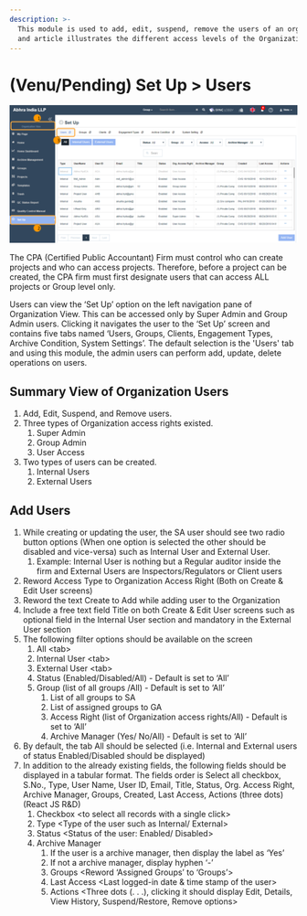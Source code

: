 ```yaml
---
description: >-
  This module is used to add, edit, suspend, remove the users of an organization
  and article illustrates the different access levels of the Organization View.
---
```


# \(Venu/Pending\) Set Up &gt; Users

![Organization View &amp;gt; Set Up &amp;gt; Users](../../.gitbook/assets/set-up-users.png)

The CPA \(Certified Public Accountant\) Firm must control who can create projects and who can access projects. Therefore, before a project can be created, the CPA firm must first designate users that can access ALL projects or Group level only.

Users can view the ‘Set Up’ option on the left navigation pane of Organization View. This can be accessed only by Super Admin and Group Admin users. Clicking it navigates the user to the ‘Set Up’ screen and contains five tabs named ‘Users, Groups, Clients, Engagement Types, Archive Condition, System Settings’. The default selection is the 'Users' tab and using this module, the admin users can perform add, update, delete operations on users.

## Summary View of Organization Users

1. Add, Edit, Suspend, and Remove users.
2. Three types of Organization access rights existed.
   1. Super Admin
   2. Group Admin
   3. User Access
3. Two types of users can be created.
   1. Internal Users
   2. External Users

## Add Users

1. While creating or updating the user, the SA user should see two radio button options \(When one option is selected the other should be disabled and vice-versa\) such as Internal User and External User.
   1. Example: Internal User is nothing but a Regular auditor inside the firm and External Users are Inspectors/Regulators or Client users
2. Reword Access Type to Organization Access Right \(Both on Create & Edit User screens\)
3. Reword the text Create to Add while adding user to the Organization
4. Include a free text field Title on both Create & Edit User screens such as optional field in the Internal User section and mandatory in the External User section
5. The following filter options should be available on the screen
   1. All &lt;tab&gt;
   2. Internal User &lt;tab&gt;
   3. External User &lt;tab&gt;
   4. Status \(Enabled/Disabled/All\) - Default is set to ‘All’
   5. Group \(list of all groups /All\) - Default is set to ‘All’
      1. List of all groups to SA
      2. List of assigned groups to GA
      3. Access Right \(list of Organization access rights/All\) - Default is set to ‘All’
      4. Archive Manager \(Yes/ No/All\) - Default is set to ‘All’
6. By default, the tab All should be selected \(i.e. Internal and External users of status Enabled/Disabled should be displayed\)
7. In addition to the already existing fields, the following fields should be displayed in a tabular format. The fields order is Select all checkbox, S.No., Type, User Name, User ID, Email, Title, Status, Org. Access Right, Archive Manager, Groups, Created, Last Access, Actions \(three dots\) \(React JS R&D\)
   1. Checkbox &lt;to select all records with a single click&gt;
   2. Type &lt;Type of the user such as Internal/ External&gt;
   3. Status &lt;Status of the user: Enabled/ Disabled&gt;
   4. Archive Manager
      1. If the user is a archive manager, then display the label as ‘Yes’
      2. If not a archive manager, display hyphen ‘-’
      3. Groups &lt;Reword ‘Assigned Groups’ to ‘Groups’&gt;
      4. Last Access &lt;Last logged-in date & time stamp of the user&gt;
      5. Actions &lt;Three dots \(. . .\), clicking it should display Edit, Details, View History, Suspend/Restore, Remove options&gt;

